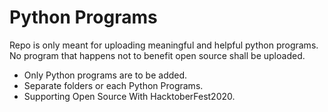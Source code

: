 # Python Programs

Repo is only meant for uploading meaningful and helpful python programs. No program that happens not to benefit open source shall be uploaded.

- Only Python programs are to be added.
- Separate folders or each Python Programs.
- Supporting Open Source With HacktoberFest2020.
